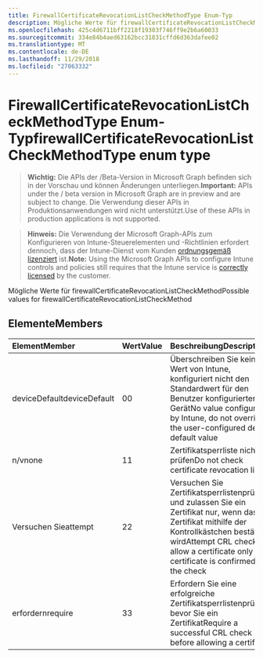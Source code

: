 ```yaml
---
title: FirewallCertificateRevocationListCheckMethodType Enum-Typ
description: Mögliche Werte für firewallCertificateRevocationListCheckMethod
ms.openlocfilehash: 425c4d6711bff2218f19303f746ff9e2b6a60033
ms.sourcegitcommit: 334e84b4aed63162bcc31831cffd6d363dafee02
ms.translationtype: MT
ms.contentlocale: de-DE
ms.lasthandoff: 11/29/2018
ms.locfileid: "27063332"
---
```

# <a name="firewallcertificaterevocationlistcheckmethodtype-enum-type"></a><span data-ttu-id="48ebb-103">FirewallCertificateRevocationListCheckMethodType Enum-Typ</span><span class="sxs-lookup"><span data-stu-id="48ebb-103">firewallCertificateRevocationListCheckMethodType enum type</span></span>

> <span data-ttu-id="48ebb-104">**Wichtig:** Die APIs der /Beta-Version in Microsoft Graph befinden sich in der Vorschau und können Änderungen unterliegen.</span><span class="sxs-lookup"><span data-stu-id="48ebb-104">**Important:** APIs under the / beta version in Microsoft Graph are in preview and are subject to change.</span></span> <span data-ttu-id="48ebb-105">Die Verwendung dieser APIs in Produktionsanwendungen wird nicht unterstützt.</span><span class="sxs-lookup"><span data-stu-id="48ebb-105">Use of these APIs in production applications is not supported.</span></span>

> <span data-ttu-id="48ebb-106">**Hinweis:** Die Verwendung der Microsoft Graph-APIs zum Konfigurieren von Intune-Steuerelementen und -Richtlinien erfordert dennoch, dass der Intune-Dienst vom Kunden [ordnungsgemäß lizenziert](https://go.microsoft.com/fwlink/?linkid=839381) ist.</span><span class="sxs-lookup"><span data-stu-id="48ebb-106">**Note:** Using the Microsoft Graph APIs to configure Intune controls and policies still requires that the Intune service is [correctly licensed](https://go.microsoft.com/fwlink/?linkid=839381) by the customer.</span></span>

<span data-ttu-id="48ebb-107">Mögliche Werte für firewallCertificateRevocationListCheckMethod</span><span class="sxs-lookup"><span data-stu-id="48ebb-107">Possible values for firewallCertificateRevocationListCheckMethod</span></span>
## <a name="members"></a><span data-ttu-id="48ebb-108">Elemente</span><span class="sxs-lookup"><span data-stu-id="48ebb-108">Members</span></span>
|<span data-ttu-id="48ebb-109">Element</span><span class="sxs-lookup"><span data-stu-id="48ebb-109">Member</span></span>|<span data-ttu-id="48ebb-110">Wert</span><span class="sxs-lookup"><span data-stu-id="48ebb-110">Value</span></span>|<span data-ttu-id="48ebb-111">Beschreibung</span><span class="sxs-lookup"><span data-stu-id="48ebb-111">Description</span></span>|
|:---|:---|:---|
|<span data-ttu-id="48ebb-112">deviceDefault</span><span class="sxs-lookup"><span data-stu-id="48ebb-112">deviceDefault</span></span>|<span data-ttu-id="48ebb-113">0</span><span class="sxs-lookup"><span data-stu-id="48ebb-113">0</span></span>|<span data-ttu-id="48ebb-114">Überschreiben Sie keinen Wert von Intune, konfiguriert nicht den Standardwert für den Benutzer konfigurierten Gerät</span><span class="sxs-lookup"><span data-stu-id="48ebb-114">No value configured by Intune, do not override the user-configured device default value</span></span>|
|<span data-ttu-id="48ebb-115">n/v</span><span class="sxs-lookup"><span data-stu-id="48ebb-115">none</span></span>|<span data-ttu-id="48ebb-116">1</span><span class="sxs-lookup"><span data-stu-id="48ebb-116">1</span></span>|<span data-ttu-id="48ebb-117">Zertifikatsperrliste nicht prüfen</span><span class="sxs-lookup"><span data-stu-id="48ebb-117">Do not check certificate revocation list</span></span>|
|<span data-ttu-id="48ebb-118">Versuchen Sie</span><span class="sxs-lookup"><span data-stu-id="48ebb-118">attempt</span></span>|<span data-ttu-id="48ebb-119">2</span><span class="sxs-lookup"><span data-stu-id="48ebb-119">2</span></span>|<span data-ttu-id="48ebb-120">Versuchen Sie Zertifikatsperrlistenprüfung und zulassen Sie ein Zertifikat nur, wenn das Zertifikat mithilfe der Kontrollkästchen bestätigt wird</span><span class="sxs-lookup"><span data-stu-id="48ebb-120">Attempt CRL check and allow a certificate only if the certificate is confirmed by the check</span></span>|
|<span data-ttu-id="48ebb-121">erfordern</span><span class="sxs-lookup"><span data-stu-id="48ebb-121">require</span></span>|<span data-ttu-id="48ebb-122">3</span><span class="sxs-lookup"><span data-stu-id="48ebb-122">3</span></span>|<span data-ttu-id="48ebb-123">Erfordern Sie eine erfolgreiche Zertifikatsperrlistenprüfung, bevor Sie ein Zertifikat</span><span class="sxs-lookup"><span data-stu-id="48ebb-123">Require a successful CRL check before allowing a certificate</span></span>|





